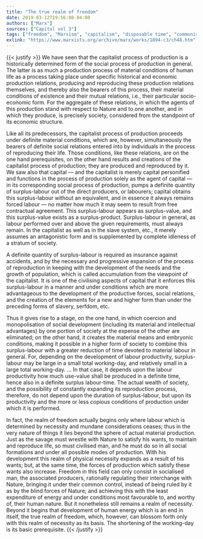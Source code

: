 ```yaml
---
title: "The true realm of freedom"
date: 2019-03-12T19:56:08-04:00
authors: ["Marx"]
sources: ["Capital vol 3"]
tags: ["freedom", "Marxism", "capitalism", "disposable time", "communism", "nature"]
exlink: "https://www.marxists.org/archive/marx/works/1894-c3/ch48.htm"
---
```

{{< justify >}}
We have seen that the capitalist process of production is a historically determined form of the social process of production in general. The latter is as much a production process of material conditions of human life as a process taking place under specific historical and economic production relations, producing and reproducing these production relations themselves, and thereby also the bearers of this process, their material conditions of existence and their mutual relations, i.e., their particular socio-economic form. For the aggregate of these relations, in which the agents of this production stand with respect to Nature and to one another, and in which they produce, is precisely society, considered from the standpoint of its economic structure.

Like all its predecessors, the capitalist process of production proceeds under definite material conditions, which are, however, simultaneously the bearers of definite social relations entered into by individuals in the process of reproducing their life. Those conditions, like these relations, are on the one hand prerequisites, on the other hand results and creations of the capitalist process of production; they are produced and reproduced by it. We saw also that capital — and the capitalist is merely capital personified and functions in the process of production solely as the agent of capital — in its corresponding social process of production, pumps a definite quantity of surplus-labour out of the direct producers, or labourers; capital obtains this surplus-labour without an equivalent, and in essence it always remains forced labour — no matter how much it may seem to result from free contractual agreement. This surplus-labour appears as surplus-value, and this surplus-value exists as a surplus-product. Surplus-labour in general, as labour performed over and above the given requirements, must always remain. In the capitalist as well as in the slave system, etc., it merely assumes an antagonistic form and is supplemented by complete idleness of a stratum of society. 

A definite quantity of surplus-labour is required as insurance against accidents, and by the necessary and progressive expansion of the process of reproduction in keeping with the development of the needs and the growth of population, which is called accumulation from the viewpoint of the capitalist. It is one of the civilising aspects of capital that it enforces this surplus-labour in a manner and under conditions which are more advantageous to the development of the productive forces, social relations, and the creation of the elements for a new and higher form than under the preceding forms of slavery, serfdom, etc. 

Thus it gives rise to a stage, on the one hand, in which coercion and monopolisation of social development (including its material and intellectual advantages) by one portion of society at the expense of the other are eliminated; on the other hand, it creates the material means and embryonic conditions, making it possible in a higher form of society to combine this surplus-labour with a greater reduction of time devoted to material labour in general. For, depending on the development of labour productivity, surplus-labour may be large in a small total working-day, and relatively small in a large total working-day. … In that case, it depends upon the labour productivity how much use-value shall be produced in a definite time, hence also in a definite surplus labour-time. The actual wealth of society, and the possibility of constantly expanding its reproduction process, therefore, do not depend upon the duration of surplus-labour, but upon its productivity and the more or less copious conditions of production under which it is performed. 

In fact, the realm of freedom actually begins only where labour which is determined by necessity and mundane considerations ceases; thus in the very nature of things it lies beyond the sphere of actual material production. Just as the savage must wrestle with Nature to satisfy his wants, to maintain and reproduce life, so must civilised man, and he must do so in all social formations and under all possible modes of production. With his development this realm of physical necessity expands as a result of his wants; but, at the same time, the forces of production which satisfy these wants also increase. Freedom in this field can only consist in socialised man, the associated producers, rationally regulating their interchange with Nature, bringing it under their common control, instead of being ruled by it as by the blind forces of Nature; and achieving this with the least expenditure of energy and under conditions most favourable to, and worthy of, their human nature. But it nonetheless still remains a realm of necessity. Beyond it begins that development of human energy which is an end in itself, the true realm of freedom, which, however, can blossom forth only with this realm of necessity as its basis. The shortening of the working-day is its basic prerequisite.
{{< /justify >}}